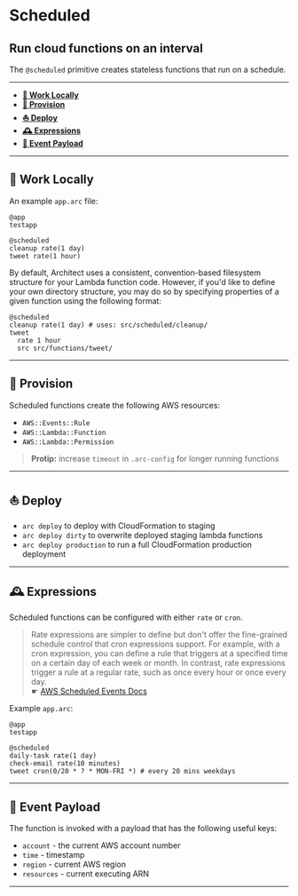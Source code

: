 # Scheduled

## Run cloud functions on an interval

The `@scheduled` primitive creates stateless functions that run on a schedule.

---

- <a href=#local><b>🚜 Work Locally</b></a>
- <a href=#provision><b>🌾 Provision</b></a>
- <a href=#deploy><b>⛵️ Deploy</b></a>
- <a href=#expressions><b>🕰 Expressions</b></a>
- <a href=#event><b>🎉 Event Payload</b></a>

---

<h2 id=local>🚜 Work Locally</h2>

An example `app.arc` file:

```arc
@app
testapp

@scheduled
cleanup rate(1 day)
tweet rate(1 hour)
```

By default, Architect uses a consistent, convention-based filesystem structure for your Lambda function code. However, if you'd like to define your own directory structure, you may do so by specifying properties of a given function using the following format:

```arc
@scheduled
cleanup rate(1 day) # uses: src/scheduled/cleanup/
tweet
  rate 1 hour
  src src/functions/tweet/
```

---

<h2 id=provision>🌾 Provision</h2>

Scheduled functions create the following AWS resources:

- `AWS::Events::Rule`
- `AWS::Lambda::Function`
- `AWS::Lambda::Permission`

> **Protip:** increase `timeout` in `.arc-config` for longer running functions

---

<h2 id=deploy>⛵️ Deploy</h2>

- `arc deploy` to deploy with CloudFormation to staging
- `arc deploy dirty` to overwrite deployed staging lambda functions
- `arc deploy production` to run a full CloudFormation production deployment

---

<h2 id=expressions>🕰 Expressions</h2>

Scheduled functions can be configured with either `rate` or `cron`.

> Rate expressions are simpler to define but don't offer the fine-grained schedule control that cron expressions support. For example, with a cron expression, you can define a rule that triggers at a specified time on a certain day of each week or month. In contrast, rate expressions trigger a rule at a regular rate, such as once every hour or once every day. <br> ☛ [AWS Scheduled Events Docs](https://docs.aws.amazon.com/AmazonCloudWatch/latest/events/ScheduledEvents.html)

Example `app.arc`:

```arc
@app
testapp

@scheduled
daily-task rate(1 day)
check-email rate(10 minutes)
tweet cron(0/20 * ? * MON-FRI *) # every 20 mins weekdays
```

---

<h2 id=event>🎉 Event Payload</h2>

The function is invoked with a payload that has the following useful keys:

- `account` - the current AWS account number
- `time` - timestamp
- `region` - current AWS region
- `resources` - current executing ARN

---

